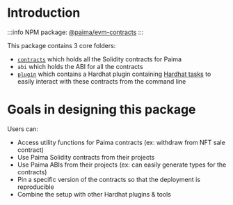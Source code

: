 # Introduction


:::info
NPM package: [@paima/evm-contracts](https://www.npmjs.com/package/@paima/evm-contracts)
:::

This package contains 3 core folders:

- [`contracts`](./200-solidity/200-generated-docs.mdx) which holds all the Solidity contracts for Paima
- `abi` which holds the ABI for all the contracts
- [`plugin`](./300-hardhat-tasks.md) which contains a Hardhat plugin containing [Hardhat tasks](https://hardhat.org/hardhat-runner/docs/advanced/create-task) to easily interact with these contracts from the command line

# Goals in designing this package

Users can:

- Access utility functions for Paima contracts (ex: withdraw from NFT sale contract)
- Use Paima Solidity contracts from their projects
- Use Paima ABIs from their projects (ex: can easily generate types for the contracts)
- Pin a specific version of the contracts so that the deployment is reproducible
- Combine the setup with other Hardhat plugins & tools

